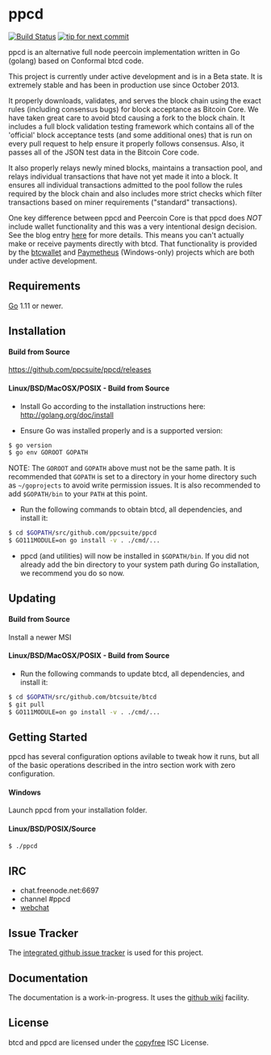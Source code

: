 ppcd
====

[![Build Status](https://travis-ci.org/ppcsuite/ppcd.png?branch=master)](https://travis-ci.org/ppcsuite/ppcd)
[![tip for next commit](http://peer4commit.com/projects/130.svg)](http://peer4commit.com/projects/130)

ppcd is an alternative full node peercoin implementation written in Go (golang) based on Conformal btcd code.

This project is currently under active development and is in a Beta state.  It
is extremely stable and has been in production use since October 2013.

It properly downloads, validates, and serves the block chain using the exact
rules (including consensus bugs) for block acceptance as Bitcoin Core.  We have
taken great care to avoid btcd causing a fork to the block chain.  It includes a
full block validation testing framework which contains all of the 'official'
block acceptance tests (and some additional ones) that is run on every pull
request to help ensure it properly follows consensus.  Also, it passes all of
the JSON test data in the Bitcoin Core code.

It also properly relays newly mined blocks, maintains a transaction pool, and
relays individual transactions that have not yet made it into a block.  It
ensures all individual transactions admitted to the pool follow the rules
required by the block chain and also includes more strict checks which filter
transactions based on miner requirements ("standard" transactions).

One key difference between ppcd and Peercoin Core is that ppcd does *NOT* include
wallet functionality and this was a very intentional design decision.  See the
blog entry [here](https://blog.conformal.com/btcd-not-your-moms-bitcoin-daemon)
for more details.  This means you can't actually make or receive payments
directly with btcd.  That functionality is provided by the
[btcwallet](https://github.com/btcsuite/btcwallet) and
[Paymetheus](https://github.com/btcsuite/Paymetheus) (Windows-only) projects
which are both under active development.

## Requirements

[Go](http://golang.org) 1.11 or newer.

## Installation

#### Build from Source

https://github.com/ppcsuite/ppcd/releases

#### Linux/BSD/MacOSX/POSIX - Build from Source

- Install Go according to the installation instructions here:
  http://golang.org/doc/install

- Ensure Go was installed properly and is a supported version:

```bash
$ go version
$ go env GOROOT GOPATH
```

NOTE: The `GOROOT` and `GOPATH` above must not be the same path.  It is
recommended that `GOPATH` is set to a directory in your home directory such as
`~/goprojects` to avoid write permission issues.  It is also recommended to add
`$GOPATH/bin` to your `PATH` at this point.

- Run the following commands to obtain btcd, all dependencies, and install it:

```bash
$ cd $GOPATH/src/github.com/ppcsuite/ppcd
$ GO111MODULE=on go install -v . ./cmd/...
```

- ppcd (and utilities) will now be installed in ```$GOPATH/bin```.  If you did
  not already add the bin directory to your system path during Go installation,
  we recommend you do so now.

## Updating

#### Build from Source

Install a newer MSI

#### Linux/BSD/MacOSX/POSIX - Build from Source

- Run the following commands to update btcd, all dependencies, and install it:

```bash
$ cd $GOPATH/src/github.com/btcsuite/btcd
$ git pull
$ GO111MODULE=on go install -v . ./cmd/...
```

## Getting Started

ppcd has several configuration options avilable to tweak how it runs, but all
of the basic operations described in the intro section work with zero
configuration.

#### Windows

Launch ppcd from your installation folder.

#### Linux/BSD/POSIX/Source

```bash
$ ./ppcd
````

## IRC

- chat.freenode.net:6697
- channel #ppcd
- [webchat](https://webchat.freenode.net/?channels=btcd)

## Issue Tracker

The [integrated github issue tracker](https://github.com/ppcsuite/ppcd/issues)
is used for this project.

## Documentation

The documentation is a work-in-progress.  It uses the [github wiki](https://github.com/ppcsuite/ppcd/wiki) facility.

<!--## GPG Verification Key

All official release tags are signed by Conformal so users can ensure the code
has not been tampered with and is coming from the btcsuite developers.  To
verify the signature perform the following:

- Download the Conformal public key:
  https://raw.githubusercontent.com/btcsuite/btcd/master/release/GIT-GPG-KEY-conformal.txt

- Import the public key into your GPG keyring:
```bash
gpg --import GIT-GPG-KEY-conformal.txt
```

- Verify the release tag with the following command where `TAG_NAME` is a
placeholder for the specific tag:
```bash
git tag -v TAG_NAME
```
-->
## License

btcd and ppcd are licensed under the [copyfree](http://copyfree.org) ISC License.
